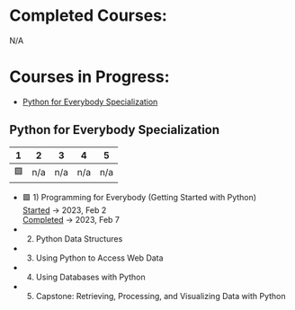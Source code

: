 # Completed Courses:
N/A

# Courses in Progress:
* [Python for Everybody Specialization](#python-for-everybody-specialization)

## Python for Everybody Specialization
| 1  | 2  | 3  | 4  |  5 |
|---|---|---|---|---|
| 🟩 | n/a  | n/a  | n/a  | n/a  | 

* 🟩 1) Programming for Everybody (Getting Started with Python) <br />
<u>Started</u> -> 2023, Feb 2 <br />
<u>Completed</u> -> 2023, Feb 7
* 2) Python Data Structures
* 3) Using Python to Access Web Data
* 4) Using Databases with Python
* 5) Capstone: Retrieving, Processing, and Visualizing Data with Python